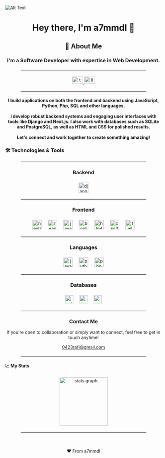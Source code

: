 ![Alt Text](https://www.deviantart.com/pixeljeff/art/Coding-990517671)

<h1 align="center">Hey there, I'm a7mmdl 👋</h1>

###

<h2 align="center">🚀 About Me</h2>

###

<h3 align="center">I'm a Software Developer with expertise in Web Development.</h3>

<hr style="border: none; border-top: 0.2px solid #ccc; margin: 20px auto; width: 80%;">


<div align="center">
  <a href="https://twitter.com/A7mmdl_" target="_blank">
    <img src="https://raw.githubusercontent.com/maurodesouza/profile-readme-generator/master/src/assets/icons/social/twitter/default.svg" width="35" height="23" alt="twitter logo"  />
  </a>
  <a href="https://www.linkedin.com/in/ahmed-rafi-b40985233/" target="_blank">
    <img src="https://raw.githubusercontent.com/maurodesouza/profile-readme-generator/master/src/assets/icons/social/linkedin/default.svg" width="35" height="23" alt="linkedin logo"  />
  </a>
</div>

<hr style="border: none; border-top: 0.2px solid #ccc; margin: 20px auto; width: 80%;">

<h4 align="center">I build applications on both the frontend and backend using JavaScript, Python, Php, SQL and other languages.<br><br>I develop robust backend systems and engaging user interfaces with tools like Django and Next.js. I also work with databases such as SQLite and PostgreSQL, as well as HTML and CSS for polished results.<br><br>Let's connect and work together to create something amazing!</h4>

###

<h3 align="left">🛠 Technologies & Tools</h3>

<hr style="border: none; border-top: 0.2px solid #ccc; margin: 20px auto; width: 80%;">


<h3 align="center">Backend</h3>

###

<div align="center">
  <img src="https://img.shields.io/badge/Django-092E20?logo=django&logoColor=white&style=for-the-badge" height="32" alt="django logo"  />
</div>

<hr style="border: none; border-top: 0.2px solid #ccc; margin: 20px auto; width: 80%;">


<h3 align="center">Frontend</h3>

###

<div align="center">
  <img src="https://img.shields.io/badge/Next.js-000000?logo=nextdotjs&logoColor=white&style=for-the-badge" height="30" alt="nextjs logo"  />
  <img width="12" />
  <img src="https://img.shields.io/badge/React-61DAFB?logo=react&logoColor=black&style=for-the-badge" height="30" alt="react logo"  />
  <img width="12" />
  <img src="https://img.shields.io/badge/JavaScript-F7DF1E?logo=javascript&logoColor=black&style=for-the-badge" height="30" alt="javascript logo"  />
  <img width="12" />
  <img src="https://img.shields.io/badge/Bootstrap-7952B3?logo=bootstrap&logoColor=white&style=for-the-badge" height="30" alt="bootstrap logo"  />
  <img width="12" />
  <img src="https://img.shields.io/badge/HTML5-E34F26?logo=html5&logoColor=white&style=for-the-badge" height="30" alt="html5 logo"  />
  <img width="12" />
  <img src="https://img.shields.io/badge/CSS3-1572B6?logo=css3&logoColor=white&style=for-the-badge" height="30" alt="css3 logo"  />
  <img width="12" />
  <img src="https://img.shields.io/badge/Tailwind CSS-06B6D4?logo=tailwindcss&logoColor=black&style=for-the-badge" height="30" alt="tailwindcss logo"  />
</div>

<hr style="border: none; border-top: 0.2px solid #ccc; margin: 20px auto; width: 80%;">


<h3 align="center">Languages</h3>

###

<div align="center">
  <img src="https://cdn.simpleicons.org/javascript/F7DF1E" height="30" alt="javascript logo"  />
  <img width="12" />
  <img src="https://cdn.jsdelivr.net/gh/devicons/devicon/icons/python/python-original.svg" height="30" alt="python logo"  />
  <img width="12" />
  <img src="https://cdn.jsdelivr.net/gh/devicons/devicon/icons/php/php-original.svg" height="30" alt="php logo"  />
</div>

<hr style="border: none; border-top: 0.2px solid #ccc; margin: 20px auto; width: 80%;">

<h3 align="center">Databases</h3>

###

<div align="center">
  <img src="https://img.shields.io/badge/SQLite-003B57?logo=sqlite&logoColor=white&style=for-the-badge" height="26" alt="sqlite logo"  />
  <img width="12" />
  <img src="https://img.shields.io/badge/PostgreSQL-4169E1?logo=postgresql&logoColor=white&style=for-the-badge" height="26" alt="postgresql logo"  />
  <img width="12" />
  <img src="https://img.shields.io/badge/MySQL-4479A1?logo=mysql&logoColor=white&style=for-the-badge" height="26" alt="mysql logo"  />
</div>

<hr style="border: none; border-top: 0.2px solid #ccc; margin: 20px auto; width: 80%;">

<h3 align="center">Contact Me</h3>

<p align="center">If you're open to collaboration or simply want to connect, feel free to get in touch anytime!</p>
<div align="center">
  <a href="mailto:0423rafi@gmail.com">0423rafi@gmail.com</a>
</div>
<hr style="border: none; border-top: 0.2px solid #ccc; margin: 20px auto; width: 80%;">

<h4 align="centre">📈 My Stats</h4>

###

<div align="center">
  <img src="https://github-readme-stats.vercel.app/api?username=a7mmdl&hide_title=false&hide_rank=false&show_icons=true&include_all_commits=true&count_private=true&disable_animations=false&theme=dracula&locale=en&hide_border=false&order=1" height="155" alt="stats graph" /> <br>
</div>

<hr style="border: none; border-top: 0.2px solid #ccc; margin: 20px auto; width: 80%;">

<br>
<!-- Footer -->
<div align="center">
  <p>❤️ From a7mmdl</p>
</div>
